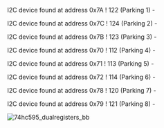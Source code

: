 I2C device found at address 0x7A  ! 122 (Parking 1) -

I2C device found at address 0x7C  ! 124 (Parking 2) -

I2C device found at address 0x7B  ! 123 (Parking 3) -

I2C device found at address 0x70  ! 112 (Parking 4) -

I2C device found at address 0x71  ! 113 (Parking 5) -

I2C device found at address 0x72  ! 114 (Parking 6) -	

I2C device found at address 0x78  ! 120 (Parking 7) -

I2C device found at address 0x79  ! 121 (Parking 8) -

![74hc595_dualregisters_bb](https://user-images.githubusercontent.com/84501094/153572097-591f2904-f299-4515-a3f7-48ff193754e1.png)
